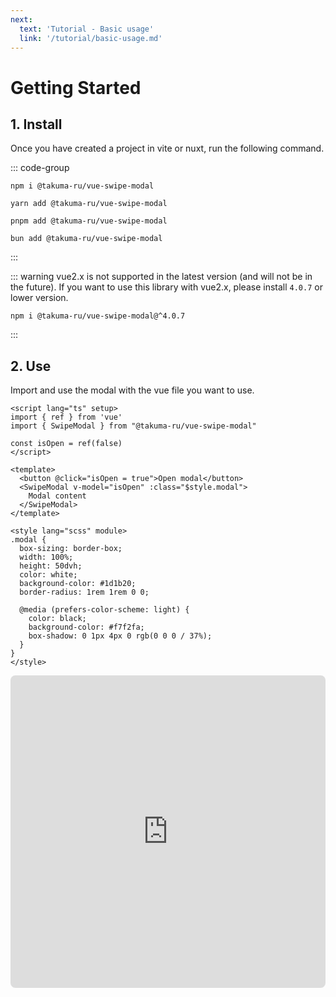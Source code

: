 ```yaml
---
next:
  text: 'Tutorial - Basic usage'
  link: '/tutorial/basic-usage.md'
---
```


# Getting Started

## 1. Install
Once you have created a project in vite or nuxt, run the following command.

::: code-group
```shell [npm]
npm i @takuma-ru/vue-swipe-modal
```

```shell [yarn]
yarn add @takuma-ru/vue-swipe-modal
```

```shell [pnpm]
pnpm add @takuma-ru/vue-swipe-modal
```

```shell [bun]
bun add @takuma-ru/vue-swipe-modal
```
:::

::: warning
vue2.x is not supported in the latest version (and will not be in the future). If you want to use this library with vue2.x, please install `4.0.7` or lower version.
```shell [npm]
npm i @takuma-ru/vue-swipe-modal@^4.0.7
```
:::

## 2. Use
Import and use the modal with the vue file you want to use.

```vue
<script lang="ts" setup>
import { ref } from 'vue'
import { SwipeModal } from "@takuma-ru/vue-swipe-modal"

const isOpen = ref(false)
</script>

<template>
  <button @click="isOpen = true">Open modal</button>
  <SwipeModal v-model="isOpen" :class="$style.modal">
    Modal content
  </SwipeModal>
</template>

<style lang="scss" module>
.modal {
  box-sizing: border-box;
  width: 100%;
  height: 50dvh;
  color: white;
  background-color: #1d1b20;
  border-radius: 1rem 1rem 0 0;

  @media (prefers-color-scheme: light) {
    color: black;
    background-color: #f7f2fa;
    box-shadow: 0 1px 4px 0 rgb(0 0 0 / 37%);
  }
}
</style>
```

<iframe
  width="100%"
  height="500px"
  src="https://stackblitz.com/edit/vitejs-vite-dqxc2g?embed=1&file=README.md&hideExplorer=1&hideNavigation=1&view=preview"
  style="border: none; border-radius: 8px; overflow:hidden;"
></iframe>